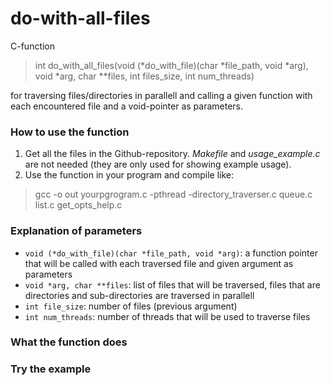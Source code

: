 # do-with-all-files
C-function 

> int do_with_all_files(void (\*do_with_file)(char \*file_path, void \*arg), void \*arg, char \*\*files, int files_size, int num_threads)
> 
for traversing files/directories in parallell and calling a given function with each encountered file and a void-pointer as parameters. 

### How to use the function
1. Get all the files in the Github-repository. *Makefile* and *usage_example.c* are not needed (they are only used for showing example usage). 
2. Use the function in your program and compile like:
  > gcc -o out yourpgrogram.c -pthread -directory_traverser.c queue.c list.c get_opts_help.c

### Explanation of parameters
* ```void (*do_with_file)(char *file_path, void *arg)```: a function pointer that will be called with each traversed file and given argument as parameters
* ```void *arg, char **files```: list of files that will be traversed, files that are directories and sub-directories are traversed in parallell
* ```int file_size```: number of files (previous argument)
* ```int num_threads```: number of threads that will be used to traverse files


### What the function does

### Try the example
